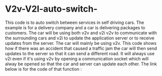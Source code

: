 # V2v-V2I-auto-switch-

This code is to auto switch between services in self driving cars.
The example is for a delivery company and a car is delivering packages to customers. 
The car will be using both v2v and v2i v2v to communicate with the surrounding cars and v2i 
to update the application server or to receive updates from the server. 
The car will mainly be using v2v. This code shows how if there was an accident that caused 
a traffic jam the car will then send updates to the server so that it can send a different road. 
It will always use v2i even if it's using v2v by opening a communication socket which will alway be opened so that the car and server can update each other. 
The link below is for the code of that function :
